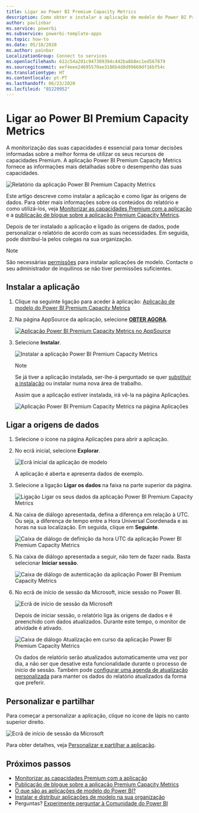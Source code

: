```yaml
---
title: Ligar ao Power BI Premium Capacity Metrics
description: Como obter e instalar a aplicação de modelo do Power BI Premium Capacity Metrics e como ligar os dados
author: paulinbar
ms.service: powerbi
ms.subservice: powerbi-template-apps
ms.topic: how-to
ms.date: 05/18/2020
ms.author: painbar
LocalizationGroup: Connect to services
ms.openlocfilehash: 612c54a201c947309394c442ba8b8ec1ed567879
ms.sourcegitcommit: eef4eee24695570ae3186b4d8d99660df16bf54c
ms.translationtype: HT
ms.contentlocale: pt-PT
ms.lasthandoff: 06/23/2020
ms.locfileid: "85229952"
---
```

# <a name="connect-to-power-bi-premium-capacity-metrics"></a>Ligar ao Power BI Premium Capacity Metrics
A monitorização das suas capacidades é essencial para tomar decisões informadas sobre a melhor forma de utilizar os seus recursos de capacidades Premium. A aplicação Power BI Premium Capacity Metrics fornece as informações mais detalhadas sobre o desempenho das suas capacidades.

![Relatório da aplicação Power BI Premium Capacity Metrics](media/service-connect-to-pbi-premium-capacity-metrics/service-pbi-premium-capacity-metrics-app-report.png)

Este artigo descreve como instalar a aplicação e como ligar às origens de dados. Para obter mais informações sobre os conteúdos do relatório e como utilizá-los, veja [Monitorizar as capacidades Premium com a aplicação](../service-admin-premium-monitor-capacity.md) e a [publicação de blogue sobre a aplicação Premium Capacity Metrics](https://powerbi.microsoft.com/blog/premium-capacity-metrics-app-new-health-center-with-kpis-to-explore-relevant-metrics-and-steps-to-mitigate-issues/).

Depois de ter instalado a aplicação e ligado às origens de dados, pode personalizar o relatório de acordo com as suas necessidades. Em seguida, pode distribuí-la pelos colegas na sua organização.

> [!NOTE]
> São necessárias [permissões](./service-template-apps-install-distribute.md#prerequisites) para instalar aplicações de modelo. Contacte o seu administrador de inquilinos se não tiver permissões suficientes.

## <a name="install-the-app"></a>Instalar a aplicação

1. Clique na seguinte ligação para aceder à aplicação: [Aplicação de modelo do Power BI Premium Capacity Metrics](https://app.powerbi.com/groups/me/getapps/services/pbi_pcmm.capacity-metrics-dxt)

1. Na página AppSource da aplicação, selecione [**OBTER AGORA**](https://app.powerbi.com/groups/me/getapps/services/pbi_pcmm.capacity-metrics-dxt).

    [![Aplicação Power BI Premium Capacity Metrics no AppSource](media/service-connect-to-pbi-premium-capacity-metrics/service-pbi-premium-capacity-metrics-app-appsource-get-it-now.png)](https://app.powerbi.com/groups/me/getapps/services/pbi_pcmm.capacity-metrics-dxt)

1. Selecione **Instalar**. 

    ![Instalar a aplicação Power BI Premium Capacity Metrics](media/service-connect-to-pbi-premium-capacity-metrics/service-pbi-premium-capacity-metric-select-install.png)

    > [!NOTE]
    > Se já tiver a aplicação instalada, ser-lhe-á perguntado se quer [substituir a instalação](./service-template-apps-install-distribute.md#update-a-template-app) ou instalar numa nova área de trabalho.

    Assim que a aplicação estiver instalada, irá vê-la na página Aplicações.

   ![Aplicação Power BI Premium Capacity Metrics na página Aplicações](media/service-connect-to-pbi-premium-capacity-metrics/service-pbi-premium-capacity-metrics-app-apps-page-icon.png)

## <a name="connect-to-data-sources"></a>Ligar a origens de dados

1. Selecione o ícone na página Aplicações para abrir a aplicação.

1. No ecrã inicial, selecione **Explorar**.

   ![Ecrã inicial da aplicação de modelo](media/service-connect-to-pbi-premium-capacity-metrics/service-pbi-premium-capacity-metrics-app-splash-screen.png)

   A aplicação é aberta e apresenta dados de exemplo.

1. Selecione a ligação **Ligar os dados** na faixa na parte superior da página.

   ![Ligação Ligar os seus dados da aplicação Power BI Premium Capacity Metrics](media/service-connect-to-pbi-premium-capacity-metrics/service-pbi-premium-capacity-metrics-app-connect-data.png)

1. Na caixa de diálogo apresentada, defina a diferença em relação à UTC. Ou seja, a diferença de tempo entre a Hora Universal Coordenada e as horas na sua localização. Em seguida, clique em **Seguinte**.
  
   ![Caixa de diálogo de definição da hora UTC da aplicação Power BI Premium Capacity Metrics](media/service-connect-to-pbi-premium-capacity-metrics/service-pbi-premium-capacity-metrics-app-setutc-dialog.png)

1. Na caixa de diálogo apresentada a seguir, não tem de fazer nada. Basta selecionar **Iniciar sessão**.

   ![Caixa de diálogo de autenticação da aplicação Power BI Premium Capacity Metrics](media/service-connect-to-pbi-premium-capacity-metrics/service-pbi-premium-capacity-metrics-app-authentication-dialog.png)

1. No ecrã de início de sessão da Microsoft, inicie sessão no Power BI.

   ![Ecrã de início de sessão da Microsoft](media/service-connect-to-pbi-premium-capacity-metrics/service-pbi-premium-capacity-metrics-app-microsoft-login.png)

   Depois de iniciar sessão, o relatório liga às origens de dados e é preenchido com dados atualizados. Durante este tempo, o monitor de atividade é ativado.

   ![Caixa de diálogo Atualização em curso da aplicação Power BI Premium Capacity Metrics](media/service-connect-to-pbi-premium-capacity-metrics/service-pbi-premium-capacity-metrics-app-refresh-monitor.png)

   Os dados de relatório serão atualizados automaticamente uma vez por dia, a não ser que desative esta funcionalidade durante o processo de início de sessão. Também pode [configurar uma agenda de atualização personalizada](./refresh-scheduled-refresh.md) para manter os dados do relatório atualizados da forma que preferir.

## <a name="customize-and-share"></a>Personalizar e partilhar

Para começar a personalizar a aplicação, clique no ícone de lápis no canto superior direito.

 ![Ecrã de início de sessão da Microsoft](media/service-connect-to-pbi-premium-capacity-metrics/service-pbi-premium-capacity-metrics-app-customize.png)

Para obter detalhes, veja [Personalizar e partilhar a aplicação](./service-template-apps-install-distribute.md#customize-and-share-the-app).

## <a name="next-steps"></a>Próximos passos
* [Monitorizar as capacidades Premium com a aplicação](../admin/service-admin-premium-monitor-capacity.md)
* [Publicação de blogue sobre a aplicação Premium Capacity Metrics](https://powerbi.microsoft.com/blog/premium-capacity-metrics-app-new-health-center-with-kpis-to-explore-relevant-metrics-and-steps-to-mitigate-issues/)
* [O que são as aplicações de modelo do Power BI?](./service-template-apps-overview.md)
* [Instalar e distribuir aplicações de modelo na sua organização](./service-template-apps-install-distribute.md)
* Perguntas? [Experimente perguntar à Comunidade do Power BI](https://community.powerbi.com/)